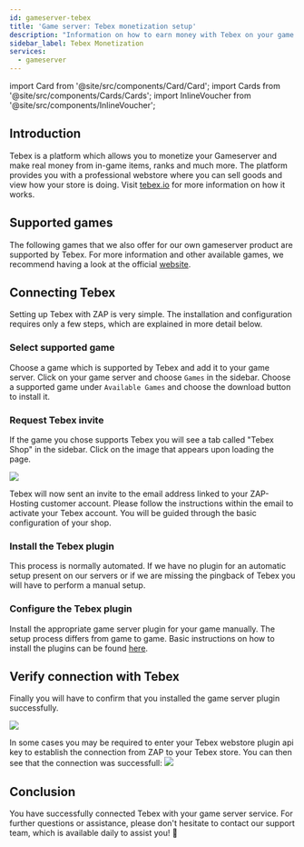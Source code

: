 ```yaml
---
id: gameserver-tebex
title: 'Game server: Tebex monetization setup'
description: "Information on how to earn money with Tebex on your game server from ZAP-Hosting and how to set up Tebex on your server"
sidebar_label: Tebex Monetization
services:
  - gameserver
---
```


import Card from '@site/src/components/Card/Card';
import Cards from '@site/src/components/Cards/Cards';
import InlineVoucher from '@site/src/components/InlineVoucher';

## Introduction

Tebex is a platform which allows you to monetize your Gameserver and make real money 
from in-game items, ranks and much more. The platform provides you with a professional webstore where you can sell goods and view how your store is doing. Visit [tebex.io](https://affiliate.tebex.io/r/690a6731-fee1-4054-84e1-30c26729403a) for
more information on how it works.

<InlineVoucher />

## Supported games

The following games that we also offer for our own gameserver product are supported by Tebex. For more information and other available games, we recommend having a look at the official [website](https://www.tebex.io/game-servers). 

<Cards>
  <Card title="ARK" description="Placeholder" link="https://www.tebex.io/pricing-for-game-servers/ark" image="https://screensaver01.zap-hosting.com/index.php/s/qnWELD8ik9srBDG/preview"/>
  <Card title="CS:GO" description="Placeholder" link="https://www.tebex.io/pricing-for-game-servers/csgo" image="https://screensaver01.zap-hosting.com/index.php/s/RojGnj9TcpGSdzm/preview"/>
  <Card title="Minecraft" description="Placeholder" link="https://www.tebex.io/pricing-for-game-servers/minecraft" image="https://screensaver01.zap-hosting.com/index.php/s/e6BtaFzTZ7czqXy/preview"/>
  <Card title="FiveM" description="Placeholder" link="https://www.tebex.io/pricing-for-game-servers/fivem" image="https://screensaver01.zap-hosting.com/index.php/s/PQKfzYiMAmSjXNz/preview"/>
  <Card title="Hurtworld" description="Placeholder" link="https://www.tebex.io/pricing-for-game-servers/hurtworld" image="https://screensaver01.zap-hosting.com/index.php/s/EJpzMG9gHL4fe5W/preview"/>
  <Card title="Rust" description="Placeholder" link="https://www.tebex.io/pricing-for-game-servers/rust" image="https://screensaver01.zap-hosting.com/index.php/s/G82jnYsbexscj5W/preview"/>
  <Card title="Space Engineers" description="Placeholder" link="https://zap-hosting.com/guides/docs/spaceengineers-firststeps-dashboard" image="https://screensaver01.zap-hosting.com/index.php/s/wgp2Jofo2BTkcR9/preview"/>
  <Card title="Team Fortress 2" description="Placeholder" link="https://zap-hosting.com/guides/docs/tf2-firststeps-dashboard" image="https://screensaver01.zap-hosting.com/index.php/s/PPRN8qRJDBjEzmG/preview"/>
  <Card title="Unturned" description="Placeholder" link="https://www.tebex.io/pricing-for-game-servers/7-days-to-die" image="https://screensaver01.zap-hosting.com/index.php/s/GTxekqqTxQyttDS/preview"/>
  <Card title="Garry's Mod" description="Placeholder" link="https://zap-hosting.com/guides/docs/gmod-firststeps-dashboard" image="https://screensaver01.zap-hosting.com/index.php/s/LddW8FyQ2ZKKTzN/preview"/>
</Cards>

## Connecting Tebex

Setting up Tebex with ZAP is very simple. The installation and configuration requires only a few steps, which are explained in more detail below. 

### Select supported game

Choose a game which is supported by Tebex and add it to your game server. Click on your game server and choose `Games` in the sidebar. Choose a supported game under `Available Games` and choose the download button to install it.

### Request Tebex invite

If the game you chose supports Tebex you will see a tab called "Tebex Shop" in the sidebar. Click on the image that appears upon loading the page.

![](https://screensaver01.zap-hosting.com/index.php/s/SztAWeeNX8fx5kF/preview)

Tebex will now sent an invite to the email address linked to your ZAP-Hosting customer account. Please follow the instructions within the email to activate your Tebex account. You will be guided through the basic configuration of your shop.

### Install the Tebex plugin

This process is normally automated. If we have no plugin for an automatic setup present on our servers or if we are missing the pingback of Tebex you will have to perform a manual setup.

### Configure the Tebex plugin

Install the appropriate game server plugin for your game manually. The setup process differs from game to game. Basic instructions on how to install the plugins can be found [here](https://docs.tebex.io/store/integrating-with-your-game-server-or-website/minecraft-java-edition).

## Verify connection with Tebex

Finally you will have to confirm that you installed the game server plugin successfully.

![](https://screensaver01.zap-hosting.com/index.php/s/DkDtPMtij2QTKGS/preview)

In some cases you may be required to enter your Tebex webstore plugin api key to establish the connection from ZAP to your Tebex store. You can then see that the connection was successfull:
![](https://screensaver01.zap-hosting.com/index.php/s/4YS2SwHfSTgn4DE/preview)

## Conclusion

You have successfully connected Tebex with your game server service. For further questions or assistance, please don't hesitate to contact our support team, which is available daily to assist you! 🙂

<InlineVoucher />

